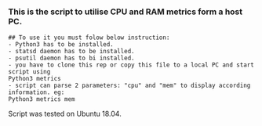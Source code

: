 ### This is the script to utilise CPU and RAM metrics form a host PC.
```
## To use it you must folow below instruction:
- Python3 has to be installed.
- statsd daemon has to be installed.
- psutil daemon has to bi installed.
- you have to clone this rep or copy this file to a local PC and start script using 
Python3 metrics
- script can parse 2 parameters: "cpu" and "mem" to display according information. eg:
Python3 metrics mem
```
Script was tested on Ubuntu 18.04.
